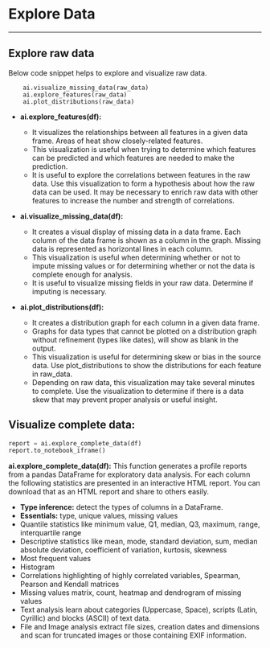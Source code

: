 # Explore Data
---

## Explore raw data

Below code snippet helps to explore and visualize raw data.
```
	ai.visualize_missing_data(raw_data)
	ai.explore_features(raw_data)
	ai.plot_distributions(raw_data)
```
- __ai.explore_features(df):__
	- It visualizes the relationships between all features in a given data frame. Areas of heat show closely-related features.
	- This visualization is useful when trying to determine which features can be predicted and which features are needed to make the prediction.
	- It is useful to explore the correlations between features in the raw data. Use this visualization to form a hypothesis about how the raw data can be used. It may be necessary to enrich raw data with other features to increase the number and strength of correlations.

- __ai.visualize_missing_data(df):__

	- It creates a visual display of missing data in a data frame. Each column of the data frame is shown as a column in the graph. Missing data is represented as horizontal lines in each column.
	- This visualization is useful when determining whether or not to impute missing values or for determining whether or not the data is complete enough for analysis.
	- It is useful to visualize missing fields in your raw data. Determine if imputing is necessary.

- __ai.plot_distributions(df):__
	- It creates a distribution graph for each column in a given data frame.
	- Graphs for data types that cannot be plotted on a distribution graph without refinement (types like dates), will show as blank in the output.
	- This visualization is useful for determining skew or bias in the source data. Use plot_distributions to show the distributions for each feature in raw_data.
	- Depending on raw data, this visualization may take several minutes to complete. Use the visualization to determine if there is a data skew that may prevent proper analysis or useful insight.

## Visualize complete data:

```python
report = ai.explore_complete_data(df)
report.to_notebook_iframe()
```

__ai.explore_complete_data(df):__ This function generates a profile reports from a pandas DataFrame for exploratory data analysis. For each column the following statistics are presented in an interactive HTML report. You can download that as an HTML report and share to others easily.

- __Type inference:__ detect the types of columns in a DataFrame.
- __Essentials:__ type, unique values, missing values
- Quantile statistics like minimum value, Q1, median, Q3, maximum, range, interquartile range
- Descriptive statistics like mean, mode, standard deviation, sum, median absolute deviation, coefficient of variation, kurtosis, skewness
- Most frequent values
- Histogram
- Correlations highlighting of highly correlated variables, Spearman, Pearson and Kendall matrices
- Missing values matrix, count, heatmap and dendrogram of missing values
- Text analysis learn about categories (Uppercase, Space), scripts (Latin, Cyrillic) and blocks (ASCII) of text data.
- File and Image analysis extract file sizes, creation dates and dimensions and scan for truncated images or those containing EXIF information.
